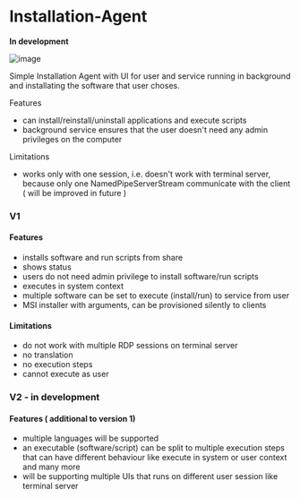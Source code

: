 # Installation-Agent

**In development**

![image](https://user-images.githubusercontent.com/7008555/210965639-68735607-8c10-4627-8f42-073936e81429.png)

Simple Installation Agent with UI for user and service running in background and installating the software that user choses.


Features

 - can install/reinstall/uninstall applications and execute scripts
 - background service ensures that the user doesn't need any admin privileges on the computer


Limitations

 - works only with one session, i.e. doesn't work with terminal server, because only one NamedPipeServerStream communicate with the client ( will be improved in future )

### V1 ###

#### Features ####

 - installs software and run scripts from share
 - shows status
 - users do not need admin privilege to install software/run scripts
 - executes in system context
 - multiple software can be set to execute (install/run) to service from user
 - MSI installer with arguments, can be provisioned silently to clients
 
#### Limitations ####
 - do not work with multiple RDP sessions on terminal server
 - no translation
 - no execution steps
 - cannot execute as user
 
### V2 - in development ###
 
#### Features ( additional to version 1) ####
 - multiple languages will be supported
 - an executable (software/script) can be split to multiple execution steps that can have different behaviour like execute in system or user context and many more
 - will be supporting multiple UIs that runs on different user session like terminal server
